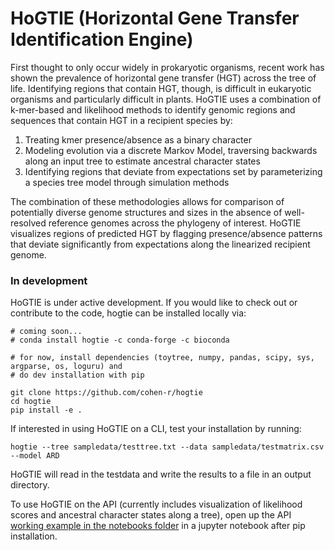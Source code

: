 # HoGTIE (**Ho**rizontal **G**ene **T**ransfer **I**dentification **E**ngine)

First thought to only occur widely in prokaryotic organisms, recent work has shown the prevalence of horizontal gene transfer (HGT) across the tree of life. Identifying regions that contain HGT, though, is difficult in eukaryotic organisms and particularly difficult in plants. HoGTIE uses a combination of k-mer-based and likelihood methods to identify genomic regions and sequences that contain HGT in a recipient species by:

1. Treating kmer presence/absence as a binary character
2. Modeling evolution via a discrete Markov Model, traversing backwards along an input tree to estimate ancestral character states
3. Identifying regions that deviate from expectations set by parameterizing a species tree model through simulation methods

 The combination of these methodologies allows for comparison of potentially diverse genome structures and sizes in the absence of well-resolved reference genomes across the phylogeny of interest. HoGTIE visualizes regions of predicted HGT by flagging presence/absence patterns that deviate significantly from expectations along the linearized recipient genome. 


### In development
HoGTIE is under active development. If you would like to check out or contribute to the code, hogtie can be installed locally via:

```
# coming soon...
# conda install hogtie -c conda-forge -c bioconda

# for now, install dependencies (toytree, numpy, pandas, scipy, sys, argparse, os, loguru) and
# do dev installation with pip

git clone https://github.com/cohen-r/hogtie
cd hogtie
pip install -e .

```

If interested in using HoGTIE on a CLI, test your installation by running:
```
hogtie --tree sampledata/testtree.txt --data sampledata/testmatrix.csv --model ARD
```
HoGTIE will read in the testdata and write the results to a file in an output directory.

To use HoGTIE on the API (currently includes visualization of likelihood scores and ancestral character states along a tree), open up the API [working example in the notebooks folder](https://github.com/cohen-r/hogtie/blob/main/notebooks/working_example.ipynb) in a jupyter notebook after pip installation.